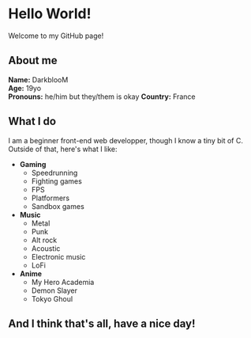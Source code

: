 # Hello World!
Welcome to my GitHub page!
## About me
**Name:** DarkblooM <br>
**Age:** 19yo <br>
**Pronouns:** he/him but they/them is okay
**Country:** France <br>
## What I do
I am a beginner front-end web developper, though I know a tiny bit of C. <br>
Outside of that, here's what I like:
- **Gaming**
  - Speedrunning
  - Fighting games
  - FPS
  - Platformers
  - Sandbox games
- **Music**
  - Metal
  - Punk
  - Alt rock
  - Acoustic
  - Electronic music
  - LoFi
- **Anime**
  - My Hero Academia
  - Demon Slayer
  - Tokyo Ghoul

## And I think that's all, have a nice day!
